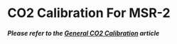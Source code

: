 # CO2 Calibration For MSR-2

##### Please refer to the [General CO2 Calibration](https://wiki.apolloautomation.cloud/books/general/page/co2-calibration) article